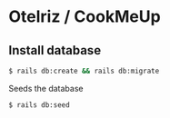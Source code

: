 # Otelriz / CookMeUp

## Install database

```bash
$ rails db:create && rails db:migrate
```

Seeds the database

```bash
$ rails db:seed
```



